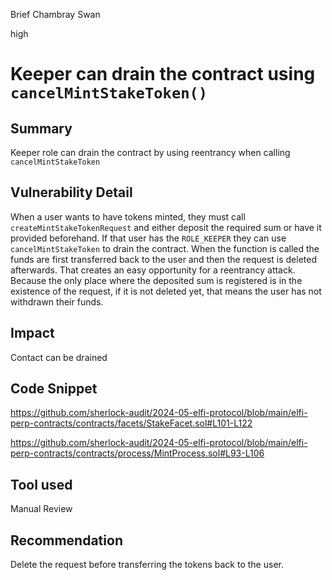Brief Chambray Swan

high

# Keeper can drain the contract using `cancelMintStakeToken()`

## Summary
Keeper role can drain the contract by using reentrancy when calling `cancelMintStakeToken`

## Vulnerability Detail
When a user wants to have tokens minted, they must call `createMintStakeTokenRequest` and either deposit the required sum or have it provided beforehand. If that user has the `ROLE_KEEPER` they can use `cancelMintStakeToken` to drain the contract. When the function is called the funds are first transferred back to the user and then the request is deleted afterwards. That creates an easy opportunity for a reentrancy attack. Because the only place where the deposited sum is registered is in the existence of the request, if it is not deleted yet, that means the user has not withdrawn their funds. 

## Impact
Contact can be drained

## Code Snippet
https://github.com/sherlock-audit/2024-05-elfi-protocol/blob/main/elfi-perp-contracts/contracts/facets/StakeFacet.sol#L101-L122

https://github.com/sherlock-audit/2024-05-elfi-protocol/blob/main/elfi-perp-contracts/contracts/process/MintProcess.sol#L93-L106

## Tool used
Manual Review

## Recommendation
Delete the request before transferring the tokens back to the user.